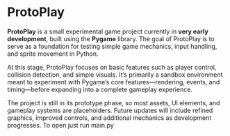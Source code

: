 # ProtoPlay
**ProtoPlay** is a small experimental game project currently in **very early development**, built using the **Pygame** library. The goal of ProtoPlay is to serve as a foundation for testing simple game mechanics, input handling, and sprite movement in Python.

At this stage, ProtoPlay focuses on basic features such as player control, collision detection, and simple visuals. It’s primarily a sandbox environment meant to experiment with Pygame’s core features—rendering, events, and timing—before expanding into a complete gameplay experience.

The project is still in its prototype phase, so most assets, UI elements, and gameplay systems are placeholders. Future updates will include refined graphics, improved controls, and additional mechanics as development progresses.
To open just run main.py
